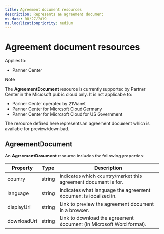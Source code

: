 ```yaml
---
title: Agreement document resources
description: Represents an agreement document
ms.date: 08/27/2019
ms.localizationpriority: medium
---
```


# Agreement document resources

Applies to:

- Partner Center

> [!NOTE]  
> The **AgreementDocument** resource is currently supported by Partner Center in the Microsoft public cloud only. It is not applicable to:
> - Partner Center operated by 21Vianet
> - Partner Center for Microsoft Cloud Germany
> - Partner Center for Microsoft Cloud for US Government

The resource defined here represents an agreement document which is available for preview/download.

## AgreementDocument

An **AgreementDocument** resource includes the following properties:

| Property       | Type   | Description                                                                                               |
|----------------|--------|-----------------------------------------------------------------------------------------------------------|
| country | string | Indicates which country/market this agreement document is for. |
| language | string | Indicates what language the agreement document is localized in. |
| displayUri | string | Link to preview the agreement document in a browser.  |
| downloadUri |string | Link to download the agreement document (in Microsoft Word format). |
